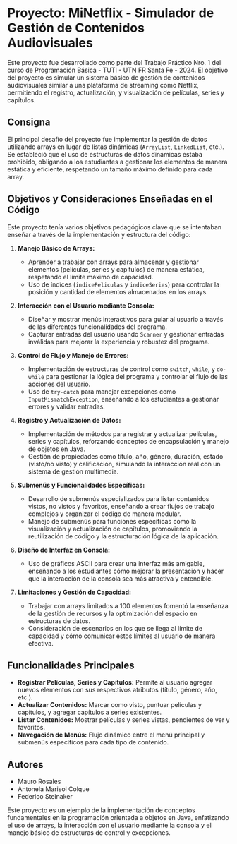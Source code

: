# Proyecto: MiNetflix - Simulador de Gestión de Contenidos Audiovisuales

Este proyecto fue desarrollado como parte del Trabajo Práctico Nro. 1 del curso de Programación Básica - TUTI - UTN FR Santa Fe - 2024. El objetivo del proyecto es simular un sistema básico de gestión de contenidos audiovisuales similar a una plataforma de streaming como Netflix, permitiendo el registro, actualización, y visualización de películas, series y capítulos.

## Consigna

El principal desafío del proyecto fue implementar la gestión de datos utilizando arrays en lugar de listas dinámicas (`ArrayList`, `LinkedList`, etc.). Se estableció que el uso de estructuras de datos dinámicas estaba prohibido, obligando a los estudiantes a gestionar los elementos de manera estática y eficiente, respetando un tamaño máximo definido para cada array.

## Objetivos y Consideraciones Enseñadas en el Código

Este proyecto tenía varios objetivos pedagógicos clave que se intentaban enseñar a través de la implementación y estructura del código:

1. **Manejo Básico de Arrays:**
   - Aprender a trabajar con arrays para almacenar y gestionar elementos (películas, series y capítulos) de manera estática, respetando el límite máximo de capacidad.
   - Uso de índices (`indicePeliculas` y `indiceSeries`) para controlar la posición y cantidad de elementos almacenados en los arrays.

2. **Interacción con el Usuario mediante Consola:**
   - Diseñar y mostrar menús interactivos para guiar al usuario a través de las diferentes funcionalidades del programa.
   - Capturar entradas del usuario usando `Scanner` y gestionar entradas inválidas para mejorar la experiencia y robustez del programa.

3. **Control de Flujo y Manejo de Errores:**
   - Implementación de estructuras de control como `switch`, `while`, y `do-while` para gestionar la lógica del programa y controlar el flujo de las acciones del usuario.
   - Uso de `try-catch` para manejar excepciones como `InputMismatchException`, enseñando a los estudiantes a gestionar errores y validar entradas.

4. **Registro y Actualización de Datos:**
   - Implementación de métodos para registrar y actualizar películas, series y capítulos, reforzando conceptos de encapsulación y manejo de objetos en Java.
   - Gestión de propiedades como título, año, género, duración, estado (visto/no visto) y calificación, simulando la interacción real con un sistema de gestión multimedia.

5. **Submenús y Funcionalidades Específicas:**
   - Desarrollo de submenús especializados para listar contenidos vistos, no vistos y favoritos, enseñando a crear flujos de trabajo complejos y organizar el código de manera modular.
   - Manejo de submenús para funciones específicas como la visualización y actualización de capítulos, promoviendo la reutilización de código y la estructuración lógica de la aplicación.

6. **Diseño de Interfaz en Consola:**
   - Uso de gráficos ASCII para crear una interfaz más amigable, enseñando a los estudiantes cómo mejorar la presentación y hacer que la interacción de la consola sea más atractiva y entendible.

7. **Limitaciones y Gestión de Capacidad:**
   - Trabajar con arrays limitados a 100 elementos fomentó la enseñanza de la gestión de recursos y la optimización del espacio en estructuras de datos.
   - Consideración de escenarios en los que se llega al límite de capacidad y cómo comunicar estos límites al usuario de manera efectiva.

## Funcionalidades Principales

- **Registrar Películas, Series y Capítulos:** Permite al usuario agregar nuevos elementos con sus respectivos atributos (título, género, año, etc.).
- **Actualizar Contenidos:** Marcar como visto, puntuar películas y capítulos, y agregar capítulos a series existentes.
- **Listar Contenidos:** Mostrar películas y series vistas, pendientes de ver y favoritos.
- **Navegación de Menús:** Flujo dinámico entre el menú principal y submenús específicos para cada tipo de contenido.

## Autores

- Mauro Rosales
- Antonela Marisol Colque
- Federico Steinaker

Este proyecto es un ejemplo de la implementación de conceptos fundamentales en la programación orientada a objetos en Java, enfatizando el uso de arrays, la interacción con el usuario mediante la consola y el manejo básico de estructuras de control y excepciones.


